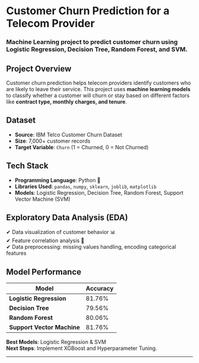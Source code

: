 # Customer Churn Prediction for a Telecom Provider

### Machine Learning project to predict customer churn using Logistic Regression, Decision Tree, Random Forest, and SVM.

## Project Overview
Customer churn prediction helps telecom providers identify customers who are likely to leave their service. This project uses **machine learning models** to classify whether a customer will churn or stay based on different factors like **contract type, monthly charges, and tenure**.

## Dataset
- **Source**: IBM Telco Customer Churn Dataset
- **Size**: 7,000+ customer records
- **Target Variable**: `Churn` (1 = Churned, 0 = Not Churned)

## Tech Stack
- **Programming Language**: Python 🐍
- **Libraries Used**: `pandas`, `numpy`, `sklearn`, `joblib`, `matplotlib`
- **Models**: Logistic Regression, Decision Tree, Random Forest, Support Vector Machine (SVM)

## Exploratory Data Analysis (EDA)
✔ Data visualization of customer behavior 📊  
✔ Feature correlation analysis 🔗  
✔ Data preprocessing: missing values handling, encoding categorical features  

## Model Performance
| Model                  | Accuracy |
|------------------------|----------|
| **Logistic Regression**    | 81.76%   |
| **Decision Tree**         | 79.56%   |
| **Random Forest**        | 80.06%   |
| **Support Vector Machine** | 81.76%   |

**Best Models**: Logistic Regression & SVM  
**Next Steps**: Implement XGBoost and Hyperparameter Tuning.

---